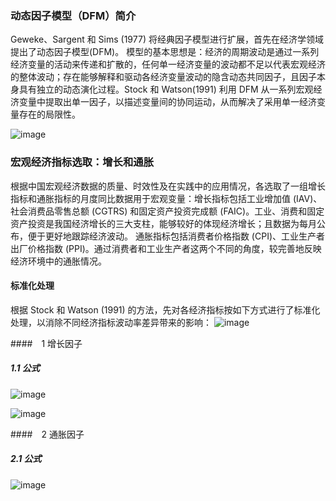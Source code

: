 ### 动态因子模型（DFM）简介

Geweke、Sargent 和 Sims (1977) 将经典因子模型进行扩展，首先在经济学领域提出了动态因子模型(DFM)。 模型的基本思想是：经济的周期波动是通过一系列经济变量的活动来传递和扩散的，任何单一经济变量的波动都不足以代表宏观经济的整体波动；存在能够解释和驱动各经济变量波动的隐含动态共同因子，且因子本身具有独立的动态演化过程。Stock 和 Watson(1991) 利用 DFM 从一系列宏观经济变量中提取出单一因子，以描述变量间的协同运动，从而解决了采用单一经济变量存在的局限性。 

![image](https://github.com/Arddddd/DynamicFactorModel/assets/43976514/5fd2f3cf-d41b-43ff-af7f-4331339ece36)


### 宏观经济指标选取：增长和通胀 

根据中国宏观经济数据的质量、时效性及在实践中的应用情况，各选取了一组增长指标和通胀指标的月度同比数据用于宏观变量：增长指标包括工业增加值 (IAV)、社会消费品零售总额 (CGTRS) 和固定资产投资完成额 (FAIC)。工业、消费和固定资产投资是我国经济增长的三大支柱，能够较好的体现经济增长；且数据为每月公布，便于更好地跟踪经济波动。 通胀指标包括消费者价格指数 (CPI)、工业生产者出厂价格指数 (PPI)。通过消费者和工业生产者这两个不同的角度，较完善地反映经济环境中的通胀情况。

#### 标准化处理

根据 Stock 和 Watson (1991) 的方法，先对各经济指标按如下方式进行了标准化处理，以消除不同经济指标波动率差异带来的影响：
![image](https://github.com/Arddddd/DynamicFactorModel/assets/43976514/5cfa7907-ba2a-44e2-a279-02f1ad5211c8)



####　1 增长因子

##### 1.1 公式
![image](https://github.com/Arddddd/DynamicFactorModel/assets/43976514/5195559c-707c-481a-9717-460f8c1101b0)

![image](https://github.com/Arddddd/DynamicFactorModel/assets/43976514/5a627f90-1566-4bca-b958-f21a36ce63ac)



####　2 通胀因子

##### 2.1 公式
![image](https://github.com/Arddddd/DynamicFactorModel/assets/43976514/2eca2cf3-2231-4f83-9e37-de0ea60b2841)




